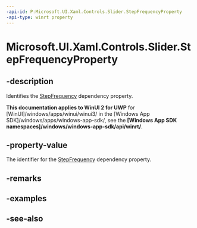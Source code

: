 ```yaml
---
-api-id: P:Microsoft.UI.Xaml.Controls.Slider.StepFrequencyProperty
-api-type: winrt property
---
```


<!-- Property syntax
public Windows.UI.Xaml.DependencyProperty StepFrequencyProperty { get; }
-->

# Microsoft.UI.Xaml.Controls.Slider.StepFrequencyProperty

## -description
Identifies the [StepFrequency](slider_stepfrequency.md) dependency property.

**This documentation applies to WinUI 2 for UWP** for [WinUI]/windows/apps/winui/winui3/ in the [Windows App SDK]/windows/apps/windows-app-sdk/, see the **[Windows App SDK namespaces]/windows/windows-app-sdk/api/winrt/**.

## -property-value
The identifier for the [StepFrequency](slider_stepfrequency.md) dependency property.

## -remarks

## -examples

## -see-also
